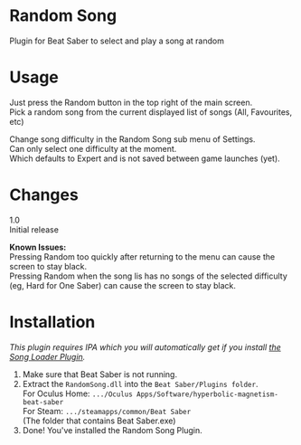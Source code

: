 # Random Song
Plugin for Beat Saber to select and play a song at random  
  
# Usage  
Just press the Random button in the top right of the main screen.  
Pick a random song from the current displayed list of songs (All, Favourites, etc)  
  
Change song difficulty in the Random Song sub menu of Settings.  
Can only select one difficulty at the moment.  
Which defaults to Expert and is not saved between game launches (yet).  
  
# Changes  
1.0  
Initial release  

  **Known Issues:**  
Pressing Random too quickly after returning to the menu can cause the screen to stay black.  
Pressing Random when the song lis has no songs of the selected difficulty (eg, Hard for One Saber) can cause the screen to stay black.  
  
# Installation  
*This plugin requires IPA which you will automatically get if you install [the Song Loader Plugin](https://github.com/xyonico/BeatSaberSongInjector/releases).*  
  
1. Make sure that Beat Saber is not running.  
2. Extract the `RandomSong.dll` into the `Beat Saber/Plugins folder`.  
	For Oculus Home: `.../Oculus Apps/Software/hyperbolic-magnetism-beat-saber`  
	For Steam: `.../steamapps/common/Beat Saber`  
		(The folder that contains Beat Saber.exe)  
4. Done! You've installed the Random Song Plugin.  